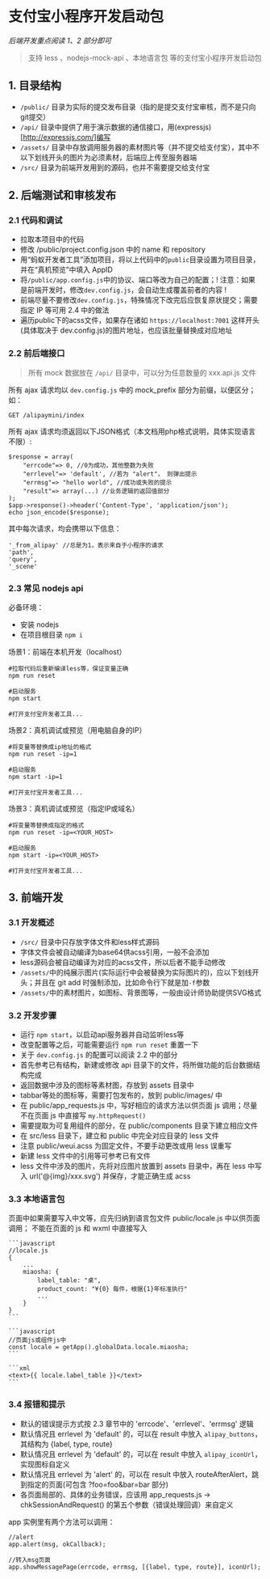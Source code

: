 # 支付宝小程序开发启动包

*后端开发重点阅读 1、2 部分即可*

> 支持 less 、nodejs-mock-api 、本地语言包 等的支付宝小程序开发启动包

## 1. 目录结构

- `/public/` 目录为实际的提交发布目录（指的是提交支付宝审核，而不是只向git提交）
- `/api/` 目录中提供了用于演示数据的通信接口，用(expressjs)[http://expressjs.com/]编写
- `/assets/` 目录中存放调用服务器的素材图片等（并不提交给支付宝），其中不以下划线开头的图片为必须素材，后端应上传至服务器端
- `/src/` 目录为前端开发用到的源码，也并不需要提交给支付宝

## 2. 后端测试和审核发布

### 2.1 代码和调试

- 拉取本项目中的代码
- 修改 /public/project.config.json 中的 name 和 repository
- 用“蚂蚁开发者工具”添加项目，将以上代码中的`public`目录设置为项目目录，并在“真机预览”中填入 AppID
- 将`/public/app.config.js`中的协议、端口等改为自己的配置；! 注意：如果是前端开发时，修改`dev.config.js`，会自动生成覆盖前者的内容 !
- 前端尽量不要修改`dev.config.js`，特殊情况下改完后应恢复原状提交；需要指定 IP 等可用 2.4 中的做法
- 遍历public下的acss文件，如果存在诸如 `https://localhost:7001` 这样开头(具体取决于 dev.config.js)的图片地址，也应该批量替换成对应地址

### 2.2 前后端接口

> 所有 mock 数据放在 `/api/` 目录中，可以分为任意数量的 xxx.api.js 文件

所有 ajax 请求均以 `dev.config.js` 中的 mock_prefix 部分为前缀，以便区分；如：

```
GET /alipaymini/index
```

所有 ajax 请求均须返回以下JSON格式（本文档用php格式说明，具体实现语言不限）:

    $response = array(
        "errcode"=> 0, //0为成功，其他整数为失败
        "errlevel"=> 'default', //若为 "alert"， 则弹出提示
        "errmsg"=> "hello world", //成功或失败的提示
        "result"=> array(...) //业务逻辑的返回值部分
    );
    $app->response()->header('Content-Type', 'application/json');
    echo json_encode($response);

其中每次请求，均会携带以下信息：

```
'_from_alipay' //总是为1，表示来自于小程序的请求
'path',
'query',
'_scene'
```

### 2.3 常见 nodejs api

必备环境：

- 安装 nodejs
- 在项目根目录 `npm i`

场景1：前端在本机开发（localhost）

```
#拉取代码后重新编译less等，保证变量正确
npm run reset

#启动服务
npm start

#打开支付宝开发者工具...
```

场景2：真机调试或预览（用电脑自身的IP）

```
#将变量等替换成ip地址的格式
npm run reset -ip=1

#启动服务
npm start -ip=1

#打开支付宝开发者工具...
```

场景3：真机调试或预览（指定IP或域名）

```
#将变量等替换成指定的格式
npm run reset -ip=<YOUR_HOST>

#启动服务
npm start -ip=<YOUR_HOST>

#打开支付宝开发者工具...
```

## 3. 前端开发

### 3.1 开发概述

- `/src/` 目录中只存放字体文件和less样式源码
- 字体文件会被自动编译为base64供acss引用，一般不会添加
- less源码会被自动编译为对应的acss文件，所以后者不能手动修改
- `/assets/`中的纯展示图片(实际运行中会被替换为实际图片的)，应以下划线开头；并且在 git add 时强制添加，比如命令行下就是加`-f`参数
- `/assets/`中的素材图片，如图标、背景图等，一般由设计师协助提供SVG格式

### 3.2 开发步骤

- 运行 `npm start`，以启动api服务器并自动监听less等
- 改变配置等之后，可能需要运行 `npm run reset` 重置一下
- 关于 `dev.config.js` 的配置可以阅读 2.2 中的部分
- 首先参考已有结构，新建或修改 api 目录下的文件，将所做功能的后台数据结构完成
- 返回数据中涉及的图标等素材图，存放到 assets 目录中
- tabbar等处的图标等，需要打包发布的，放到 public/images/ 中
- 在 public/app_requests.js 中，写好相应的请求方法以供页面 js 调用；尽量不在页面 js 中直接写 `my.httpRequest()`
- 需要提取为可复用组件的部分，在 public/components 目录下建立相应文件
- 在 src/less 目录下，建立和 public 中完全对应目录的 less 文件
- 注意 public/weui.acss 为固定文件，不要手动更改或用 less 误重写
- 新建 less 文件中的引用等可参考已有文件
- less 文件中涉及的图片，先将对应图片放置到 assets 目录中，再在 less 中写入 url('@{img}/xxx.svg') 并保存，才能正确生成 acss

### 3.3 本地语言包

页面中如果需要写入中文等，应先归纳到语言包文件 public/locale.js 中以供页面调用； 
不能在页面的 js 和 wxml 中直接写入

    ```javascript
    //locale.js
    {
        ...
        miaosha: {
            label_table: "桌",
            product_count: "¥{0} 每件，根据{1}年标准执行"
            ...
        }
    }
    ```

    ```javascript
    //页面js或组件js中
    const locale = getApp().globalData.locale.miaosha;
    ```

    ```xml
    <text>{{ locale.label_table }}</text>
    ``` 

### 3.4 报错和提示

- 默认的错误提示方式按 2.3 章节中的 'errcode'、'errlevel'、'errmsg' 逻辑
- 默认情况且 errlevel 为 'default' 的，可以在 result 中放入 `alipay_buttons`，其结构为 {label, type, route}
- 默认情况且 errlevel 为 'default' 的，可以在 result 中放入 `alipay_iconUrl`，实现图标自定义
- 默认情况且 errlevel 为 'alert' 的，可以在 result 中放入 routeAfterAlert，跳到指定的页面(可包含 ?foo=foo&bar=bar 部分)
- 各页面局部的、具体的业务错误，应该用 app_requests.js -> chkSessionAndRequest() 的第五个参数（错误处理回调）来自定义

app 实例里有两个方法可以调用：

```
//alert
app.alert(msg, okCallback);
```

```
//转入msg页面
app.showMessagePage(errcode, errmsg, [{label, type, route}], iconUrl);
```
